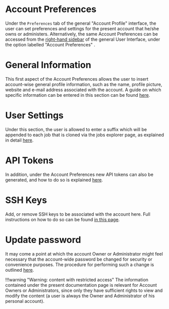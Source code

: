 # Account Preferences

Under the `Preferences` tab <i class="zmdi zmdi-edit zmdi-hc-border"></i> of the general "Account Profile" interface, the user can set preferences and settings for the present account that he/she owns or administers. Alternatively, the same Account Preferences can be accessed from the [right-hand sidebar](/ui/universal/right-sidebar.md) of the general User Interface, under the option labelled "Account Preferences" <i class="zmdi zmdi-settings zmdi-hc-border"></i>. 

# General Information

This first aspect of the Account Preferences allows the user to insert account-wise general profile information, such as the name, profile picture, website and e-mail address associated with the account. A guide on which specific information can be entered in this section can be found [here](preferences/profile.md).

# User Settings

Under this section, the user is allowed to enter a suffix which will be appended to each job that is cloned via the jobs explorer page, as explained in detail [here](preferences/settings.md). 

# API Tokens

In addition, under the Account Preferences new API tokens can also be generated, and how to do so is explained [here](preferences/ssh.md).

# SSH Keys

Add, or remove SSH keys to be associated with the account here. Full instructions on how to do so can be found [in this page](preferences/ssh.md).

# Update password

It may come a point at which the account Owner or Administrator might feel necessary that the account-wide password be changed for security or convenience purposes. The procedure for performing such a change is outlined [here](preferences/password.md).

!!!warning "Warning: content with restricted access"
    The information contained under the present documentation page is relevant for Account Owners or Administrators, since only they have sufficient rights to view and modify the content (a user is always the Owner and Administrator of his personal account).
